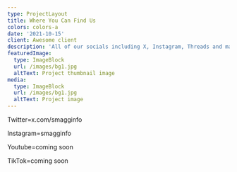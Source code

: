 ```yaml
---
type: ProjectLayout
title: Where You Can Find Us
colors: colors-a
date: '2021-10-15'
client: Awesome client
description: 'All of our socials including X, Instagram, Threads and mail'
featuredImage:
  type: ImageBlock
  url: /images/bg1.jpg
  altText: Project thumbnail image
media:
  type: ImageBlock
  url: /images/bg1.jpg
  altText: Project image
---
```

Twitter=x.com/smagginfo

Instagram=smagginfo

Youtube=coming soon

TikTok=coming soon
